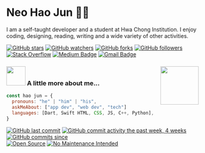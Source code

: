 # Neo Hao Jun 👨‍💻
I am a self-taught developer and a student at Hwa Chong Institution. I enjoy coding, designing, reading, writing and a wide variety of other activities.

[![GitHub stars](https://img.shields.io/github/stars/tterb/playmusic.svg?style=flat-square&label=Star)](https://github.com/N-HJ/MyBadges)
[![GitHub watchers](https://img.shields.io/github/watchers/tterb/playmusic.svg?style=flat-square&label=Watch)](https://github.com/N-HJ/MyBadges)
[![GitHub forks](https://img.shields.io/github/forks/tterb/playmusic.svg?style=flat-square&label=Fork)](https://github.com/N-HJ/MyBadges)
[![GitHub followers](https://img.shields.io/github/followers/tterb.svg?style=flat-square&label=Follow)](https://github.com/N-HJ/MyBadges)
[![Stack Overflow](https://img.shields.io/badge/-Stack%20Overflow-222222?style=flat-square&logo=stack-overflow&&link=https://stackoverflow.com/users/13538884/n-hj)](https://stackoverflow.com/users/13538884/n-hj?tab=profile)
[![Medium Badge](https://img.shields.io/badge/-@neohaojun-03a57a?style=flat-square&labelColor=000000&logo=Medium&link=https://medium.com/@neohaojun/)](https://medium.com/@neohaojun)
[![Gmail Badge](https://img.shields.io/badge/-neohaojun@gmail.com-c14438?style=flat-square&logo=Gmail&logoColor=white&link=mailto:neohaojun@gmail.com)](mailto:neohaojun@gmail.com)


### <img src="https://media.giphy.com/media/VgCDAzcKvsR6OM0uWg/giphy.gif" width="50"> <img align='right' src="https://media.giphy.com/media/M9gbBd9nbDrOTu1Mqx/giphy.gif" width="100"> A little more about me...

```javascript
const hao jun = {
  pronouns: "he" | "him" | "his",
  askMeAbout: ["app dev", "web dev", "tech"]
  languages: [Dart, Swift HTML, CSS, JS, C++, Python],
}
```
[![GitHub last commit](https://img.shields.io/github/last-commit/google/skia.svg?style=flat)]()
[![GitHub commit activity the past week, 4 weeks](https://img.shields.io/github/commit-activity/y/eslint/eslint.svg?style=flat)]()
[![GitHub commits since](https://img.shields.io/github/commits-since/tterb/playmusic/v1.2.0.svg)]()
<br/>
[![Open Source](https://badges.frapsoft.com/os/v1/open-source.svg?v=103)](https://opensource.org/)
[![No Maintenance Intended](http://unmaintained.tech/badge.svg)](http://unmaintained.tech/)

<!-- ### ![Github Stats](https://github-readme-stats.vercel.app/api?username=N-HJ&count_private=true&show_icons=true&theme=dark&include_all_commits=true&icon_color=ffffff)
### ![Top Languages](https://github-readme-stats.vercel.app/api/top-langs/?username=N-HJ) -->

<!--
**N-HJ/N-HJ** is a ✨ _special_ ✨ repository because its `README.md` (this file) appears on your GitHub profile.

Here are some ideas to get you started:

- 🔭 I’m currently working on ...
- 🌱 I’m currently learning ...
- 👯 I’m looking to collaborate on ...
- 🤔 I’m looking for help with ...
- 💬 Ask me about ...
- 📫 How to reach me: ...
- 😄 Pronouns: ...
- ⚡ Fun fact: ...
-->
